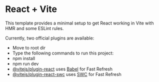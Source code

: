 # React + Vite

This template provides a minimal setup to get React working in Vite with HMR and some ESLint rules.

Currently, two official plugins are available:
- Move to root dir
- Type the following commands to run this project:
- npm install
- npm run dev
- [@vitejs/plugin-react](https://github.com/vitejs/vite-plugin-react/blob/main/packages/plugin-react/README.md) uses [Babel](https://babeljs.io/) for Fast Refresh
- [@vitejs/plugin-react-swc](https://github.com/vitejs/vite-plugin-react-swc) uses [SWC](https://swc.rs/) for Fast Refresh
